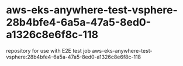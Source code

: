 # aws-eks-anywhere-test-vsphere-28b4bfe4-6a5a-47a5-8ed0-a1326c8e6f8c-118
repository for use with E2E test job aws-eks-anywhere-test-vsphere:28b4bfe4-6a5a-47a5-8ed0-a1326c8e6f8c-118
